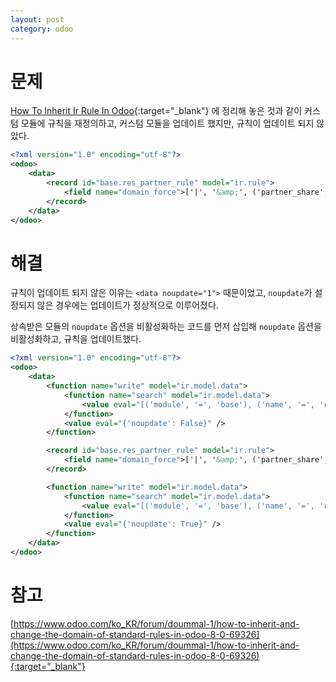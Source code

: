```yaml
---
layout: post
category: odoo
---
```


# 문제

[How To Inherit Ir Rule In Odoo](/no-access-please/how-to-inherit-ir-rule-in-odoo){:target="_blank"} 에 정리해 놓은 것과 같이 커스텀 모듈에 규칙을 재정의하고, 커스텀 모듈을 업데이트 했지만, 규칙이 업데이트 되지 않았다.

```xml
<?xml version="1.0" encoding="utf-8"?>
<odoo>
    <data>
        <record id="base.res_partner_rule" model="ir.rule">
            <field name="domain_force">['|', '&amp;', ('partner_share', '=', False), ('partner_share', '!=', None), '|', ('company_id', 'in', company_ids), ('company_id', '=', False)]</field>
        </record>
    </data>
</odoo>
```

# 해결

규칙이 업데이트 되지 않은 이유는 `<data noupdate="1">` 때문이었고, `noupdate`가 설정되지 않은 경우에는 업데이트가 정상적으로 이루어졌다.

상속받은 모듈의 `noupdate` 옵션을 비활성화하는 코드를 먼저 삽입해 `noupdate` 옵션을 비활성화하고, 규칙을 업데이트했다.

```xml
<?xml version="1.0" encoding="utf-8"?>
<odoo>
    <data>
        <function name="write" model="ir.model.data">
            <function name="search" model="ir.model.data">
                <value eval="[('module', '=', 'base'), ('name', '=', 'res_partner_rule')]" />
            </function>
            <value eval="{'noupdate': False}" />
        </function>

        <record id="base.res_partner_rule" model="ir.rule">
            <field name="domain_force">['|', '&amp;', ('partner_share', '=', False), ('partner_share', '!=', None), '|', ('company_id', 'in', company_ids), ('company_id', '=', False)]</field>
        </record>

        <function name="write" model="ir.model.data">
            <function name="search" model="ir.model.data">
                <value eval="[('module', '=', 'base'), ('name', '=', 'res_partner_rule')]" />
            </function>
            <value eval="{'noupdate': True}" />
        </function>
    </data>
</odoo>
```

# 참고

[https://www.odoo.com/ko_KR/forum/doummal-1/how-to-inherit-and-change-the-domain-of-standard-rules-in-odoo-8-0-69326](https://www.odoo.com/ko_KR/forum/doummal-1/how-to-inherit-and-change-the-domain-of-standard-rules-in-odoo-8-0-69326){:target="_blank"}
